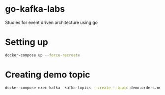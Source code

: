 # go-kafka-labs
Studies for event driven architecture using go

# Setting up 

```sh
docker-compose up --force-recreate
```

# Creating demo topic

```sh
docker-compose exec kafka  kafka-topics --create --topic demo.orders.new --partitions 1 --replication-factor 1 --if-not-exists --zookeeper zookeeper:32181
```